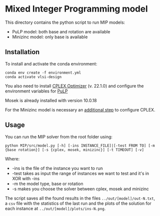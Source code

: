 # Mixed Integer Programming model

This directory contains the python script to run MIP models:

- PuLP model: both base and rotation are available
- Minizinc model: only base is available

## Installation

To install and activate the conda environment:

```shell
conda env create -f environment.yml
conda activate vlsi-design
```

You also need to install [CPLEX Optimizer](https://www.ibm.com/analytics/cplex-optimizer) (v. 22.1.0) and configure the environment variables for [PuLP](https://coin-or.github.io/pulp/guides/how_to_configure_solvers.html#cplex)

Mosek is already installed with version 10.0.18

For the Minizinc model is necessary an [additional step](https://www.minizinc.org/doc-2.6.4/en/command_line.html) to configure CPLEX.

## Usage

You can run the MIP solver from the root folder using:

```shell
python MIP/src/model.py [-h] [-ins INSTANCE_FILE]|[-test FROM TO] [-m {base rotation}] [-s {cplex, mosek, minizinc}] [-t TIMEOUT] [-v]
```

Where:

- -ins is the file of the instance you want to run
- -test takes as input the range of instances we want to test and it's in XOR with -ins
- -m the model type, base or rotation
- -s makes you choose the solver between cplex, mosek and minizinc

The script saves all the found results in the files `../out/[model]/out-N.txt`, a `csv` file with the statistics of the last run and the plots of the solution for each instance at `../out/[model]/plots/ins-N.png`.
